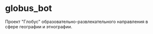 # globus_bot
Проект "Глобус" образовательно-развлекательного направления в сфере географии и этнографии.
